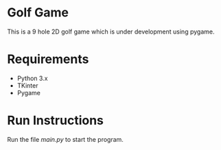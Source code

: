 # Golf Game

This is a 9 hole 2D golf game which is under development using pygame.

# Requirements
- Python 3.x
- TKinter
- Pygame

# Run Instructions
Run the file *main.py* to start the program.

